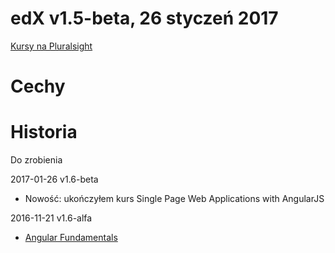 ﻿# edX v1.5-beta, 26 styczeń 2017
[Kursy na Pluralsight](https://www.coursera.org/learn/single-page-web-apps-with-angularjs/home)

# Cechy

# Historia

Do zrobienia

2017-01-26 v1.6-beta

* Nowość: ukończyłem kurs Single Page Web Applications with AngularJS

2016-11-21 v1.6-alfa

* [Angular Fundamentals](https://www.coursera.org/learn/single-page-web-apps-with-angularjs/home)
